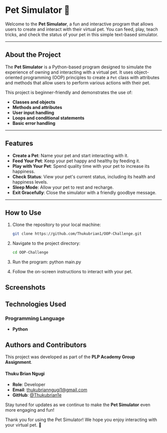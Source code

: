 # Pet Simulator 🐾

Welcome to the **Pet Simulator**, a fun and interactive program that allows users to create and interact with their virtual pet. You can feed, play, teach tricks, and check the status of your pet in this simple text-based simulator.

---

## About the Project

The **Pet Simulator** is a Python-based program designed to simulate the experience of owning and interacting with a virtual pet. It uses object-oriented programming (OOP) principles to create a `Pet` class with attributes and methods that allow users to perform various actions with their pet.

This project is beginner-friendly and demonstrates the use of:

- **Classes and objects**
- **Methods and attributes**
- **User input handling**
- **Loops and conditional statements**
- **Basic error handling**

---

## Features

- **Create a Pet**: Name your pet and start interacting with it.
- **Feed Your Pet**: Keep your pet happy and healthy by feeding it.
- **Play with Your Pet**: Spend quality time with your pet to increase its happiness.
- **Check Status**: View your pet's current status, including its health and happiness levels.
- **Sleep Mode**: Allow your pet to rest and recharge.
- **Exit Gracefully**: Close the simulator with a friendly goodbye message.

---

## How to Use

1. Clone the repository to your local machine:

   ```bash
   git clone https://github.com/Thukubrian1/OOP-Challenge.git

   ```

2. Navigate to the project directory:

   ```bash
   cd OOP-Challenge

   ```

3. Run the program:
   python main.py

4. Follow the on-screen instructions to interact with your pet.

## Screenshots


## Technologies Used

### Programming Language

- **Python**


## Authors and Contributors

This project was developed as part of the **PLP Academy Group Assignment**. 


#### Thuku Brian Ngugi

- **Role**: Developer
- **Email**: [thukubrianngugi1@gmail.com](thukubrianngugi1@gmail.com)
- **GitHub**: [@Thukubrian1e](https://github.com/Thukubrian1)

Stay tuned for updates as we continue to make the **Pet Simulator** even more engaging and fun!

Thank you for using the Pet Simulator! We hope you enjoy interacting with your virtual pet. 🐾
